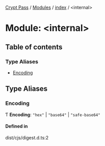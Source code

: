 [Crypt Pass](../README.md) / [Modules](../modules.md) / [index](index.md) / <internal\>

# Module: <internal\>

## Table of contents

### Type Aliases

- [Encoding](index._internal_.md#encoding)

## Type Aliases

### Encoding

Ƭ **Encoding**: ``"hex"`` \| ``"base64"`` \| ``"safe-base64"``

#### Defined in

dist/cjs/digest.d.ts:2
